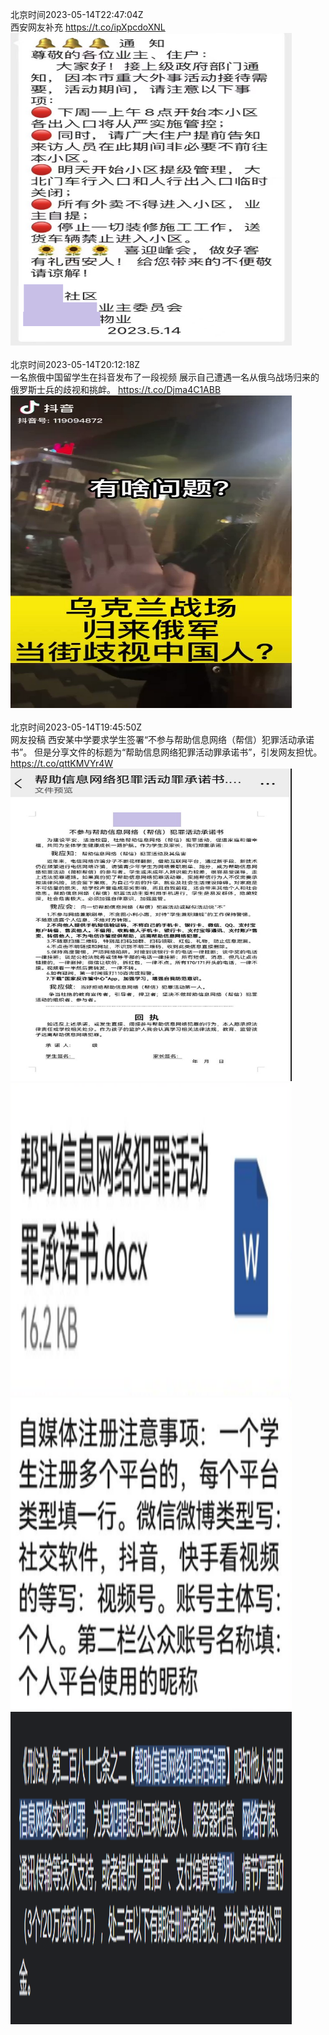 北京时间2023-05-14T22:47:04Z<br>西安网友补充 https://t.co/ipXpcdoXNL<br><img src='/temp/image/2023/u-Month-5/1657759438470520832_0.jpg' width='450' height='500'><br><br>北京时间2023-05-14T20:12:18Z<br>一名旅俄中国留学生在抖音发布了一段视频
展示自己遭遇一名从俄乌战场归来的俄罗斯士兵的歧视和挑衅。
https://t.co/Djma4C1ABB<br><img src='/temp/video/2023/u-Month-5/l-Day-14/whyyoutouzhele/1657720490490773505_0.jpg' width='450' height='500'><br><br>北京时间2023-05-14T19:45:50Z<br>网友投稿
西安某中学要求学生签署“不参与帮助信息网络（帮信）犯罪活动承诺书”。
但是分享文件的标题为“帮助信息网络犯罪活动罪承诺书”，引发网友担忧。 https://t.co/qttKMVYr4W<br><img src='/temp/image/2023/u-Month-5/1657713830191939585_0.jpg' width='450' height='500'><img src='/temp/image/2023/u-Month-5/1657713830191939585_1.jpg' width='450' height='500'><img src='/temp/image/2023/u-Month-5/1657713830191939585_2.jpg' width='450' height='500'><img src='/temp/image/2023/u-Month-5/1657713830191939585_3.jpg' width='450' height='500'><br><br>